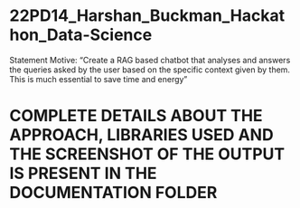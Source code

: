 # 22PD14_Harshan_Buckman_Hackathon_Data-Science

Statement Motive:
“Create a RAG based chatbot that analyses and answers the queries
asked by the user based on the specific context given by them. This is
much essential to save time and energy”

# COMPLETE DETAILS ABOUT THE APPROACH, LIBRARIES USED AND THE SCREENSHOT OF THE OUTPUT IS PRESENT IN THE DOCUMENTATION FOLDER
